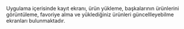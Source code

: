 
Uygulama içerisinde kayıt ekranı, ürün yükleme, başkalarının ürünlerini görüntüleme, favoriye alma ve yüklediğiniz ürünleri güncellleyebilme ekranları bulunmaktadır.
